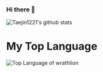 ### Hi there 👋

<!--
**Taejin1221/Taejin1221** is a ✨ _special_ ✨ repository because its `README.md` (this file) appears on your GitHub profile.

Here are some ideas to get you started:

- 🔭 I’m currently working on ...
- 🌱 I’m currently learning ...
- 👯 I’m looking to collaborate on ...
- 🤔 I’m looking for help with ...
- 💬 Ask me about ...
- 📫 How to reach me: ...
- 😄 Pronouns: ...
- ⚡ Fun fact: ...
-->

![Taejin1221's github stats](https://github-readme-stats.vercel.app/api?username=taejin1221&show_icons=true&theme=graywhite&include_all_commits=true)

# My Top Language
<p><img src="https://github-readme-stats.vercel.app/api/top-langs/?username=Taejin1221&langs_count=8&theme=graywhitelayout=compact" alt="Top Language of wrathlion" /></p>
